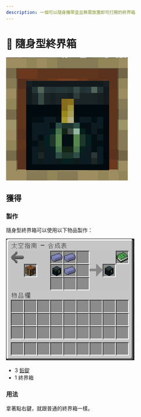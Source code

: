 ```yaml
---
description: 一個可以隨身攜帶並且無需放置即可打開的終界箱
---
```


# 🎲 隨身型終界箱

![](<../.gitbook/assets/image (221) (1) (1).png>)

## 獲得

### 製作

隨身型終界箱可以使用以下物品製作：

![](<../.gitbook/assets/image (226) (1).png>)

* 3 [鉛錠](../item-1/Lead-Ingot.md)
* 1 終界箱

### 用法

拿著點右鍵，就跟普通的終界箱一樣。
